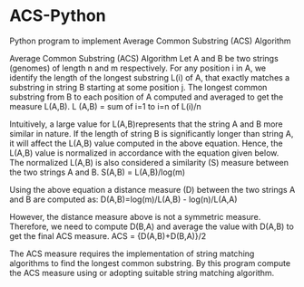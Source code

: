 # ACS-Python
Python program to implement Average Common Substring (ACS) Algorithm

Average Common Substring (ACS) Algorithm
Let A and B be two strings (genomes) of length n and m respectively. For any position i in A, we identify the length of the longest substring L(i) of A, that exactly matches a substring in string B starting at some position j. The longest common substring from B to each position of A computed and averaged to get the measure L(A,B).
L (A,B) = sum of i=1 to i=n of L(i)/n

Intuitively, a large value for L(A,B)represents that the string A and B more similar in nature. If the length of string B is significantly longer than string A, it will affect the L(A,B) value computed in the above equation. Hence, the L(A,B) value is normalized in accordance with the equation given below.  The normalized L(A,B) is also considered a similarity (S) measure between the two strings A and B.
S(A,B) = L(A,B)/log(m)

Using the above equation a distance measure (D) between the two strings A and B are computed as:
D(A,B)=log(m)/L(A,B) - log(n)/L(A,A)

However, the distance measure above is not a symmetric measure. Therefore, we need to compute D(B,A)  and average the value with D(A,B) to get the final ACS measure. 
ACS = {D(A,B)+D(B,A)}/2

The ACS measure requires the implementation of string matching algorithms to find the longest common substring. By this program compute the ACS measure using or adopting suitable string matching algorithm.
